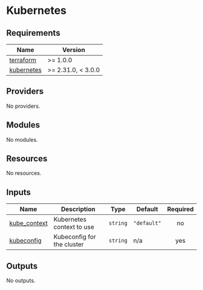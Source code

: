 # Kubernetes

<!-- BEGIN_TF_DOCS -->
## Requirements

| Name | Version |
|------|---------|
| <a name="requirement_terraform"></a> [terraform](#requirement\_terraform) | >= 1.0.0 |
| <a name="requirement_kubernetes"></a> [kubernetes](#requirement\_kubernetes) | >= 2.31.0, < 3.0.0 |

## Providers

No providers.

## Modules

No modules.

## Resources

No resources.

## Inputs

| Name | Description | Type | Default | Required |
|------|-------------|------|---------|:--------:|
| <a name="input_kube_context"></a> [kube\_context](#input\_kube\_context) | Kubernetes context to use | `string` | `"default"` | no |
| <a name="input_kubeconfig"></a> [kubeconfig](#input\_kubeconfig) | Kubeconfig for the cluster | `string` | n/a | yes |

## Outputs

No outputs.
<!-- END_TF_DOCS -->
